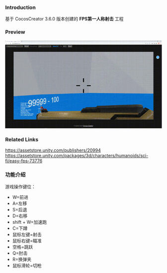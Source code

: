 ### Introduction
基于 CocosCreator 3.6.0 版本创建的 **FPS第一人称射击** 工程

### Preview
![image](../../../gif/202209/2022091501.gif)

### Related Links
https://assetstore.unity.com/publishers/20994
https://assetstore.unity.com/packages/3d/characters/humanoids/sci-fi/easy-fps-73776

### 功能介绍
游戏操作键位：
- W=前进
- A=左移
- S=后退
- D=右移
- shift + W=加速跑
- C=下蹲
- 鼠标左键=射击
- 鼠标右键=瞄准
- 空格=跳跃
- Q=肘击
- R=换弹夹
- 鼠标滑轮=切枪